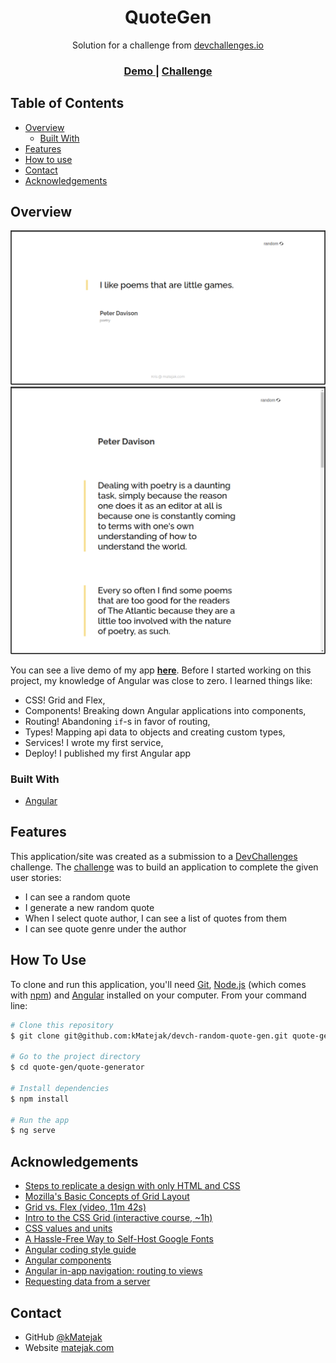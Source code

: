 <h1 align="center">QuoteGen</h1>
<div align="center">
   Solution for a challenge from  <a href="https://devchallenges.io/challenges/8Y3J4ucAMQpSnYTwwWW8" target="_blank">devchallenges.io</a>
</div>
<div align="center">
  <h3>
    <a href="https://{your-demo-link.your-domain}">
      Demo
    </a>
    <span> | </span>
    <a href="https://devchallenges.io/challenges/8Y3J4ucAMQpSnYTwwWW8">
      Challenge
    </a>
  </h3>
</div>
  
<!-- TABLE OF CONTENTS -->  
  
## Table of Contents
  
- [Overview](#overview)
  - [Built With](#built-with)
- [Features](#features)
- [How to use](#how-to-use)
- [Contact](#contact)
- [Acknowledgements](#acknowledgements)
  

<!-- OVERVIEW -->  
  
## Overview
  
![screenshot-01](./resources/page-view-00.png)  
![screenshot-02](./resources/page-view-01.png)  
  
You can see a live demo of my app [**here**](https://google.com/). Before I started working on this project, my knowledge of Angular was close to zero. I learned things like:  
  
- CSS! Grid and Flex,
- Components! Breaking down Angular applications into components,
- Routing! Abandoning `if`-s in favor of routing,
- Types! Mapping api data to objects and creating custom types,
- Services! I wrote my first service,
- Deploy! I published my first Angular app
  

### Built With  
  
- [Angular](https://angular.io/)  
  

## Features  
  
This application/site was created as a submission to a [DevChallenges](https://devchallenges.io/challenges) challenge. The [challenge](https://devchallenges.io/challenges/8Y3J4ucAMQpSnYTwwWW8) was to build an application to complete the given user stories:  
  
- I can see a random quote
- I generate a new random quote
- When I select quote author, I can see a list of quotes from them
- I can see quote genre under the author
  

## How To Use  
  
To clone and run this application, you'll need [Git](https://git-scm.com), [Node.js](https://nodejs.org/en/download/) (which comes with [npm](http://npmjs.com)) and [Angular](https://angular.io/) installed on your computer. From your command line:  
  
```bash
# Clone this repository
$ git clone git@github.com:kMatejak/devch-random-quote-gen.git quote-gen

# Go to the project directory
$ cd quote-gen/quote-generator

# Install dependencies
$ npm install

# Run the app
$ ng serve
```  
  

## Acknowledgements  
  
- [Steps to replicate a design with only HTML and CSS](https://devchallenges-blogs.web.app/how-to-replicate-design/)
- [Mozilla's Basic Concepts of Grid Layout](https://developer.mozilla.org/en-US/docs/Web/CSS/CSS_Grid_Layout/Basic_Concepts_of_Grid_Layout)
- [Grid vs. Flex (video, 11m 42s)](https://www.youtube.com/watch?v=RSIclWvNTdQ)
- [Intro to the CSS Grid (interactive course, ~1h)](https://scrimba.com/learn/R8PTE/intro-to-the-css-grid-course-cg9PpTb)
- [CSS values and units](https://developer.mozilla.org/en-US/docs/Learn/CSS/Building_blocks/Values_and_units)
- [A Hassle-Free Way to Self-Host Google Fonts](https://google-webfonts-helper.herokuapp.com/fonts)
- [Angular coding style guide](https://angular.io/guide/styleguide)
- [Angular components](https://angular.io/guide/component-overview)
- [Angular in-app navigation: routing to views](https://angular.io/guide/router)
- [Requesting data from a server](https://angular.io/guide/http#requesting-data-from-a-server)
  

## Contact  
  
- GitHub [@kMatejak](https://github.com/kMatejak)
- Website [matejak.com](http://matejak.com)
  